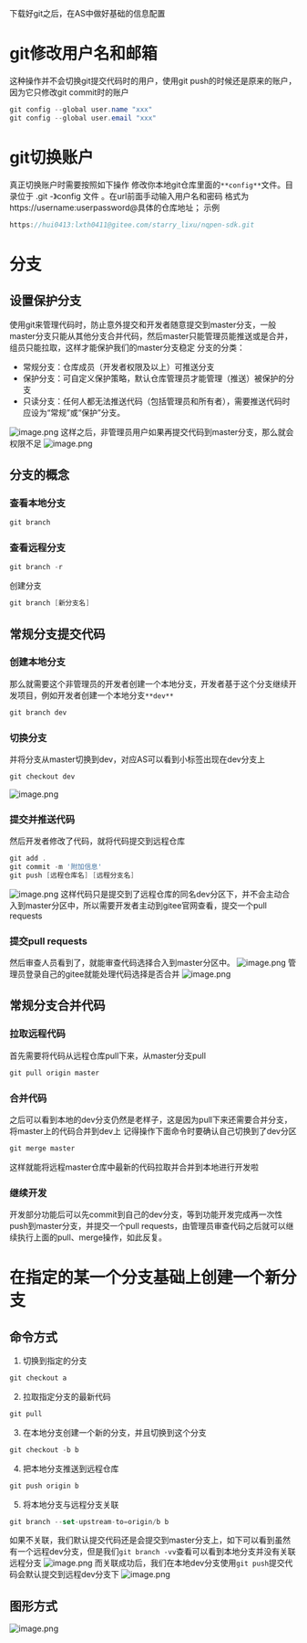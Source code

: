 
下载好git之后，在AS中做好基础的信息配置
# git修改用户名和邮箱
这种操作并不会切换git提交代码时的用户，使用git push的时候还是原来的账户，因为它只修改git commit时的账户
```groovy
git config --global user.name "xxx"
git config --global user.email "xxx"
```
# git切换账户
真正切换账户时需要按照如下操作
修改你本地git仓库里面的`**config**`文件。目录位于 .git -》config 文件 。在url前面手动输入用户名和密码 格式为 https://username:userpassword@具体的仓库地址； 示例 
```groovy
https://hui0413:lxth0411@gitee.com/starry_lixu/nqpen-sdk.git
```
# 分支
## 设置保护分支
使用git来管理代码时，防止意外提交和开发者随意提交到master分支，一般master分支只能从其他分支合并代码，然后master只能管理员能推送或是合并，组员只能拉取，这样才能保护我们的master分支稳定
分支的分类：

- 常规分支：仓库成员（开发者权限及以上）可推送分支
- 保护分支：可自定义保护策略，默认仓库管理员才能管理（推送）被保护的分支
- 只读分支：任何人都无法推送代码（包括管理员和所有者），需要推送代码时应设为“常规”或“保护”分支。

![image.png](https://cdn.nlark.com/yuque/0/2023/png/32682386/1695909369014-1185d86b-3add-4556-b3ff-cfd870130ae0.png#averageHue=%23fbfaf8&clientId=u38f5333d-c08a-4&from=paste&height=339&id=uf0493820&originHeight=508&originWidth=1885&originalType=binary&ratio=1.5&rotation=0&showTitle=false&size=76371&status=done&style=none&taskId=u5ae34bb8-310f-402f-843f-d474533539b&title=&width=1256.6666666666667)
这样之后，非管理员用户如果再提交代码到master分支，那么就会权限不足
![image.png](https://cdn.nlark.com/yuque/0/2023/png/32682386/1695909671229-0395f664-4d3d-4166-aa09-f1d77984d268.png#averageHue=%232f2d2c&clientId=u38f5333d-c08a-4&from=paste&height=283&id=u7950b6b1&originHeight=424&originWidth=1338&originalType=binary&ratio=1.5&rotation=0&showTitle=false&size=90547&status=done&style=none&taskId=ucf1e1a1f-70f7-45a9-94cd-68b3125b223&title=&width=892)
## 分支的概念
### 查看本地分支
```groovy
git branch
```
### 查看远程分支
```groovy
git branch -r
```
创建分支
```groovy
git branch [新分支名]
```
## 常规分支提交代码
### 创建本地分支
那么就需要这个非管理员的开发者创建一个本地分支，开发者基于这个分支继续开发项目，例如开发者创建一个本地分支`**dev**`
```groovy
git branch dev
```
### 切换分支
并将分支从master切换到dev，对应AS可以看到小标签出现在dev分支上
```groovy
git checkout dev
```
![image.png](https://cdn.nlark.com/yuque/0/2023/png/32682386/1695910353545-229602d7-b3aa-49c4-a66e-e745e26a0e80.png#averageHue=%233d444c&clientId=u38f5333d-c08a-4&from=paste&height=255&id=u0eabb8a2&originHeight=383&originWidth=580&originalType=binary&ratio=1.5&rotation=0&showTitle=false&size=16766&status=done&style=none&taskId=u9275c58d-d1c5-47f5-9d9d-5349e3afac9&title=&width=386.6666666666667)
### 提交并推送代码
然后开发者修改了代码，就将代码提交到远程仓库
```groovy
git add .
git commit -m '附加信息'
git push [远程仓库名] [远程分支名]
```
![image.png](https://cdn.nlark.com/yuque/0/2023/png/32682386/1695910469732-1d0e22f8-6c28-4523-9864-3af58a27d93c.png#averageHue=%23948f6f&clientId=u38f5333d-c08a-4&from=paste&height=672&id=u7ea84df9&originHeight=1008&originWidth=1920&originalType=binary&ratio=1.5&rotation=0&showTitle=false&size=214494&status=done&style=none&taskId=udea20ff8-767d-4bf3-8641-599fafe0bb9&title=&width=1280)
这样代码只是提交到了远程仓库的同名dev分区下，并不会主动合入到master分区中，所以需要开发者主动到gitee官网查看，提交一个pull requests
### 提交pull requests
然后审查人员看到了，就能审查代码选择合入到master分区中。
![image.png](https://cdn.nlark.com/yuque/0/2023/png/32682386/1695911063785-34b579ea-9996-4fe7-a936-12c3ef808159.png#averageHue=%23f7f5f2&clientId=u38f5333d-c08a-4&from=paste&height=570&id=u8dce4978&originHeight=855&originWidth=1920&originalType=binary&ratio=1.5&rotation=0&showTitle=false&size=132037&status=done&style=none&taskId=u81473554-39da-424f-8870-46c1c106220&title=&width=1280)
管理员登录自己的gitee就能处理代码选择是否合并
![image.png](https://cdn.nlark.com/yuque/0/2023/png/32682386/1695911321080-f80799c1-d7da-4bc2-858f-b6e42e261dae.png#averageHue=%23fdfcfc&clientId=u38f5333d-c08a-4&from=paste&height=570&id=yJ6Ct&originHeight=855&originWidth=1920&originalType=binary&ratio=1.5&rotation=0&showTitle=false&size=162756&status=done&style=none&taskId=u19b2f3de-4add-4494-bfd6-729f8c54112&title=&width=1280)
## 常规分支合并代码
### 拉取远程代码
首先需要将代码从远程仓库pull下来，从master分支pull
```groovy
git pull origin master
```
### 合并代码
之后可以看到本地的dev分支仍然是老样子，这是因为pull下来还需要合并分支，将master上的代码合并到dev上
记得操作下面命令时要确认自己切换到了dev分区
```groovy
git merge master
```
这样就能将远程master仓库中最新的代码拉取并合并到本地进行开发啦
### 继续开发
开发部分功能后可以先commit到自己的dev分支，等到功能开发完成再一次性push到master分支，并提交一个pull requests，由管理员审查代码之后就可以继续执行上面的pull、merge操作，如此反复。

# 在指定的某一个分支基础上创建一个新分支
## 命令方式

1. 切换到指定的分支
```dart
git checkout a
```

2. 拉取指定分支的最新代码
```dart
git pull
```

3. 在本地分支创建一个新的分支，并且切换到这个分支
```dart
git checkout -b b
```

4. 把本地分支推送到远程仓库
```dart
git push origin b
```

5. 将本地分支与远程分支关联
```dart
git branch --set-upstream-to=origin/b b
```
如果不关联，我们默认提交代码还是会提交到master分支上，如下可以看到虽然有一个远程dev分支，但是我们`git branch -vv`查看可以看到本地分支并没有关联远程分支
![image.png](https://cdn.nlark.com/yuque/0/2024/png/32682386/1718536546247-72e31ae9-267f-40db-a147-897a6c518289.png#averageHue=%23faf8f6&clientId=u0c8d47cb-4899-4&from=paste&height=136&id=ub2e2b91d&originHeight=170&originWidth=638&originalType=binary&ratio=1.25&rotation=0&showTitle=false&size=24168&status=done&style=none&taskId=u87700499-a42c-43e0-8f4c-6f7c8d0bdab&title=&width=510.4)
而关联成功后，我们在本地dev分支使用`git push`提交代码会默认提交到远程dev分支下
![image.png](https://cdn.nlark.com/yuque/0/2024/png/32682386/1718536690490-422dafec-b61e-4c42-9b9d-249f0e08b691.png#averageHue=%23f9f8f6&clientId=u0c8d47cb-4899-4&from=paste&height=138&id=ua3dfd877&originHeight=172&originWidth=902&originalType=binary&ratio=1.25&rotation=0&showTitle=false&size=34172&status=done&style=none&taskId=ub39b59ef-b89b-405b-8f67-5b21004a2b9&title=&width=721.6)
## 图形方式
![image.png](https://cdn.nlark.com/yuque/0/2024/png/32682386/1718536897598-51914492-293e-4ced-9708-041b2f139b9d.png#averageHue=%23cae0e6&clientId=u0c8d47cb-4899-4&from=paste&height=472&id=u1d6891df&originHeight=590&originWidth=585&originalType=binary&ratio=1.25&rotation=0&showTitle=false&size=84964&status=done&style=none&taskId=ua1c63fb9-705f-4259-853d-626effe5a9c&title=&width=468)
